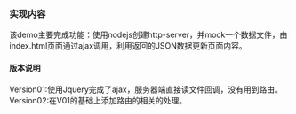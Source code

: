 ### 实现内容
该demo主要完成功能：使用nodejs创建http-server，并mock一个数据文件，由index.html页面通过ajax调用，利用返回的JSON数据更新页面内容。
#### 版本说明
Version01:使用Jquery完成了ajax，服务器端直接读文件回调，没有用到路由。  
Version02:在V01的基础上添加路由的相关的处理。

